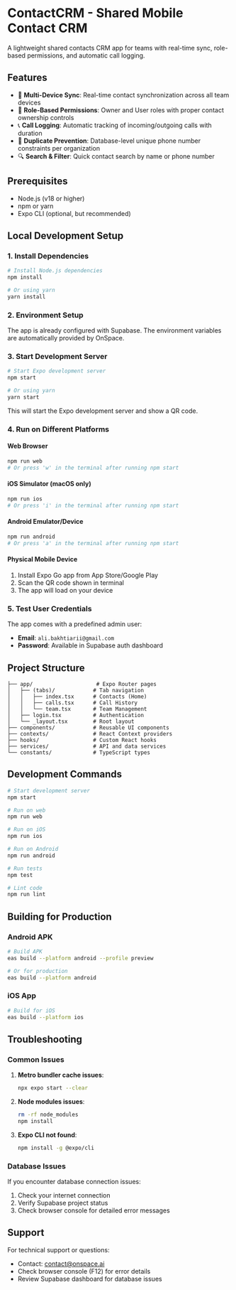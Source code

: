 # ContactCRM - Shared Mobile Contact CRM

A lightweight shared contacts CRM app for teams with real-time sync, role-based permissions, and automatic call logging.

## Features

- 📱 **Multi-Device Sync**: Real-time contact synchronization across all team devices
- 👥 **Role-Based Permissions**: Owner and User roles with proper contact ownership controls
- 📞 **Call Logging**: Automatic tracking of incoming/outgoing calls with duration
- 🚫 **Duplicate Prevention**: Database-level unique phone number constraints per organization
- 🔍 **Search & Filter**: Quick contact search by name or phone number

## Prerequisites

- Node.js (v18 or higher)
- npm or yarn
- Expo CLI (optional, but recommended)

## Local Development Setup

### 1. Install Dependencies

```bash
# Install Node.js dependencies
npm install

# Or using yarn
yarn install
```

### 2. Environment Setup

The app is already configured with Supabase. The environment variables are automatically provided by OnSpace.

### 3. Start Development Server

```bash
# Start Expo development server
npm start

# Or using yarn
yarn start
```

This will start the Expo development server and show a QR code.

### 4. Run on Different Platforms

#### Web Browser
```bash
npm run web
# Or press 'w' in the terminal after running npm start
```

#### iOS Simulator (macOS only)
```bash
npm run ios
# Or press 'i' in the terminal after running npm start
```

#### Android Emulator/Device
```bash
npm run android
# Or press 'a' in the terminal after running npm start
```

#### Physical Mobile Device
1. Install Expo Go app from App Store/Google Play
2. Scan the QR code shown in terminal
3. The app will load on your device

### 5. Test User Credentials

The app comes with a predefined admin user:
- **Email**: `ali.bakhtiarii@gmail.com`
- **Password**: Available in Supabase auth dashboard

## Project Structure

```
├── app/                    # Expo Router pages
│   ├── (tabs)/            # Tab navigation
│   │   ├── index.tsx      # Contacts (Home)
│   │   ├── calls.tsx      # Call History
│   │   └── team.tsx       # Team Management
│   ├── login.tsx          # Authentication
│   └── _layout.tsx        # Root layout
├── components/            # Reusable UI components
├── contexts/              # React Context providers
├── hooks/                 # Custom React hooks
├── services/              # API and data services
└── constants/             # TypeScript types
```

## Development Commands

```bash
# Start development server
npm start

# Run on web
npm run web

# Run on iOS
npm run ios

# Run on Android
npm run android

# Run tests
npm test

# Lint code
npm run lint
```

## Building for Production

### Android APK
```bash
# Build APK
eas build --platform android --profile preview

# Or for production
eas build --platform android
```

### iOS App
```bash
# Build for iOS
eas build --platform ios
```

## Troubleshooting

### Common Issues

1. **Metro bundler cache issues**:
   ```bash
   npx expo start --clear
   ```

2. **Node modules issues**:
   ```bash
   rm -rf node_modules
   npm install
   ```

3. **Expo CLI not found**:
   ```bash
   npm install -g @expo/cli
   ```

### Database Issues

If you encounter database connection issues:
1. Check your internet connection
2. Verify Supabase project status
3. Check browser console for detailed error messages

## Support

For technical support or questions:
- Contact: contact@onspace.ai
- Check browser console (F12) for error details
- Review Supabase dashboard for database issues